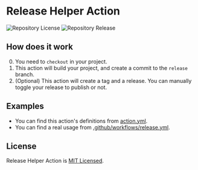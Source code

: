 # Release Helper Action

![Repository License](https://img.shields.io/github/license/sudosubin-ppas/release-helper-action)
![Repository Release](https://img.shields.io/github/v/release/sudosubin-ppas/release-helper-action)


## How does it work

0. You need to `checkout` in your project.
1. This action will build your project, and create a commit to the `release` branch.
2. (Optional) This action will create a tag and a release. You can manually toggle your release to publish or not.


## Examples

- You can find this action's definitions from [action.yml](./action.yml).
- You can find a real usage from [.github/workflows/release.yml](./.github/workflows/release.yml).


## License

Release Helper Action is [MIT Licensed](./LICENSE).
